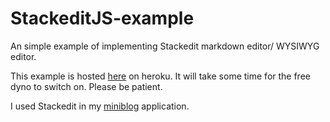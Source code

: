 # StackeditJS-example
An simple example of implementing Stackedit markdown editor/ WYSIWYG editor.

This example is hosted [here](https://stackeditjs-example.herokuapp.com) on heroku. It will take some time for the free dyno to switch on. Please be patient.

I used Stackedit in my [miniblog](https://github.com/jaipara/miniblog) application.

